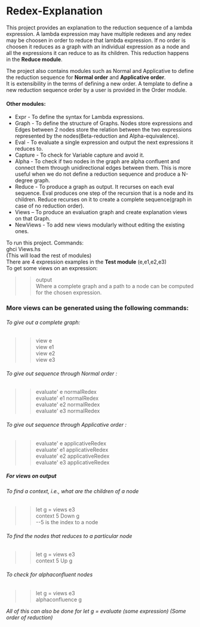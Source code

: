 # Redex-Explanation

This project provides an explanation to the reduction sequence of a lambda expression. A lambda expression may have multiple redexes and any redex may be choosen in order to reduce that lambda expression. If no order is choosen it reduces as a graph with an individual expression as a node and all the expressions it can reduce to as its children. This reduction happens in the **Reduce module**.<br/>

The project also contains modules such as Normal and Applicative to define the reduction sequence for **Normal order** and **Applicative order**.<br/>
It is extensibility in the terms of defining a new order. A template to define a new reduction sequence order by a user is provided in the Order module.<br/>

#### Other modules:<br/>
* Expr - To define the syntax for Lambda expressions.
* Graph - To define the structure of Graphs. Nodes store expressions and Edges between 2 nodes store the relation between the two expressions represented by the nodes(Beta-reduction and Alpha-equivalence).
* Eval - To evaluate a single expression and output the next expressions it reduces to.
* Capture - To check for Variable capture and avoid it.
* Alpha - To check if two nodes in the graph are alpha confluent and connect them through unidirectional edges between them. This is more useful when we do not define a reduction sequence and produce a N-degree graph.
* Reduce - To produce a graph as output. It recurses on each eval sequence. Eval produces one step of the recursion that is a node and its children. Reduce recurses on it to create a complete sequence(graph in case of no reduction order).
* Views – To produce an evaluation graph and create explanation views on that Graph.
* NewViews - To add new views modularly without editing the existing ones.

To run this project. Commands:<br/>
ghci Views.hs<br/>
(This will load the rest of modules)<br/>
There are 4 expression examples in the **Test module** (e,e1,e2,e3)<br/>
To get some views on an expression:<br/>
>> output<br/>
Where a complete graph and a path to a node can be computed for the chosen expression.<br/>

### More views can be generated using the following commands:
###### To give out a complete graph:<br/>
>>view e<br/>
>>view e1<br/>
>>view e2<br/>
>>view e3<br/>

###### To give out sequence through Normal order :<br/>
>>evaluate' e normalRedex<br/>
>>evaluate' e1 normalRedex<br/>
>>evaluate' e2 normalRedex<br/>
>>evaluate' e3 normalRedex<br/>

###### To give out sequence through Applicative order :<br/>
>>evaluate' e applicativeRedex<br/>
>>evaluate' e1 applicativeRedex<br/>
>>evaluate' e2 applicativeRedex<br/>
>>evaluate' e3 applicativeRedex<br/>

##### For views on output<br/>
###### To find a context, i.e., what are the children of a node<br/>
>>let g = views e3<br/>
>>context 5 Down g<br/>
--5 is the index to a node<br/>

###### To find the nodes that reduces to a particular node<br/>
>>let g = views e3<br/>
>>context 5 Up g<br/>

###### To check for alphaconfluent nodes<br/>
>>let g = views e3<br/>
>>alphaconfluence g<br/>

*All of this can also be done for let g = evaluate (some expression) (Some order of reduction)*

